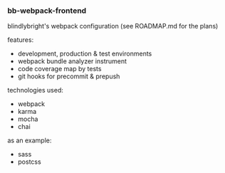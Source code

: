 ### bb-webpack-frontend

blindlybright's webpack configuration (see ROADMAP.md for the plans)

features:

* development, production & test environments
* webpack bundle analyzer instrument
* code coverage map by tests
* git hooks for precommit & prepush

technologies used:

* webpack
* karma
* mocha
* chai

as an example:

* sass
* postcss
